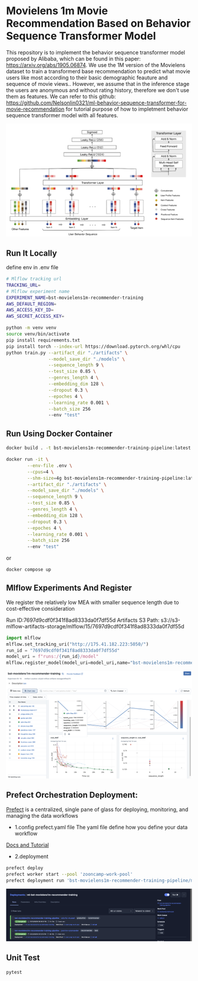 # Movielens 1m Movie Recommendation Based on  Behavior Sequence Transformer Model

This repository is to implement the behavior sequence transformer model proposed by Alibaba, which can be found in this paper: https://arxiv.org/abs/1905.06874.
We use the 1M version of the Movielens dataset to train a transformerd base recommendation to predict what movie users like most according to their basic demographic feauture and sequence of movie views.. However, we assume that in the inference stage the users are anonymous and without rating history, therefore we don't use them as features. We can refer to this github: https://github.com/Nelsonlin0321/ml-behavior-sequence-transformer-for-movie-recommendation for tutorial purpose of how to impletment behavior sequence transformer model with all features.


![](images/bst.png)



## Run It Locally

define env in .env file

```sh
# Mlflow tracking url
TRACKING_URL=
# Mlflow experiment name
EXPERIMENT_NAME=bst-movielens1m-recommender-training
AWS_DEFAULT_REGION=
AWS_ACCESS_KEY_ID=
AWS_SECRET_ACCESS_KEY=
```

```sh
python -m venv venv
source venv/bin/activate
pip install requirements.txt
pip install torch --index-url https://download.pytorch.org/whl/cpu
python train.py --artifact_dir "./artifacts" \
                --model_save_dir "./models" \
                --sequence_length 9 \
                --test_size 0.85 \
                --genres_length 4 \
                --embedding_dim 128 \
                --dropout 0.3 \
                --epoches 4 \
                --learning_rate 0.001 \
                --batch_size 256
                --env "test" 
```


## Run Using Docker Container
```sh
docker build . -t bst-movielens1m-recommender-training-pipeline:latest  --platform linux/arm64/v8
```

```sh
docker run -it \
        --env-file .env \
        --cpus=4 \
        --shm-size=4g bst-movielens1m-recommender-training-pipeline:latest \
        --artifact_dir "./artifacts" \
        --model_save_dir "./models" \
        --sequence_length 9 \
        --test_size 0.85 \
        --genres_length 4 \
        --embedding_dim 128 \
        --dropout 0.3 \
        --epoches 4 \
        --learning_rate 0.001 \
        --batch_size 256
        --env "test" 
```
or 

```sh
docker compose up
```


## Mlflow Experiments And Register
We register the relatively low MEA with smaller sequence length due to cost-effective consideration

Run ID:7697d9cdf0f341f8ad8333da0f7df55d
Artifacts S3 Path: s3://s3-mlflow-artifacts-storage/mlflow/15/7697d9cdf0f341f8ad8333da0f7df55d

```python
import mlflow
mlflow.set_tracking_uri("http://175.41.182.223:5050/")
run_id = "7697d9cdf0f341f8ad8333da0f7df55d"
model_uri = f"runs:/{run_id}/model"
mlflow.register_model(model_uri=model_uri,name="bst-movielens1m-recommender-training")
```

<img src='images/mlflow.png'><img>



## Prefect Orchestration Deployment:
[Prefect](https://www.prefect.io/cloud) is a centralized, single pane of glass for deploying, monitoring, and managing the data workflows


- 1.config prefect.yaml file
The yaml file define how you define your data workflow

[Docs and Tutorial](https://docs.prefect.io/2.10.14/tutorial/deployments/)


- 2.deployment
```sh
prefect deploy
prefect worker start --pool 'zooncamp-work-pool'
prefect deployment run 'bst-movielens1m-recommender-training-pipeline/ml-bst-movielens1m-recommender-training'
```

![](images/prefect-orchestraction.png)


## Unit Test

```sh
pytest
```
